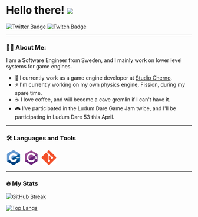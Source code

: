 <div id="header">
	<h1>
		Hello there! 
		<img src="https://media.giphy.com/media/hvRJCLFzcasrR4ia7z/giphy.gif" width="30px"/>
	</h1>
	<div id="badges">
    	<a href="https://twitter.com/peter1745_" target="_blank">
    		<img src="https://img.shields.io/badge/Twitter-blue?style=for-the-badge&logo=twitter&logoColor=white" alt="Twitter Badge"/>
    	</a>
		<a href="https://twitch.com/peter1745" target="_blank">
    		<img src="https://img.shields.io/badge/Twitch-blue?style=for-the-badge&logo=twitch&logoColor=white" alt="Twitch Badge"/>
    	</a>
	</div>
</div>

---

### 👨‍💻 About Me:
I am a Software Engineer from Sweden, and I mainly work on lower level systems for game engines.

- 💼 I currently work as a game engine developer at [Studio Cherno](https://github.com/StudioCherno).
- ⚡ I'm currently working on my own physics engine, Fission, during my spare time.
- ☕ I love coffee, and will become a cave gremlin if I can't have it.
- 🎮 I've participated in the Ludum Dare Game Jam twice, and I'll be participating in Ludum Dare 53 this April.

--- 

### 🛠️ Languages and Tools
<div>
	<img src="https://github.com/devicons/devicon/blob/master/icons/cplusplus/cplusplus-original.svg" title="C++" alt="C++" width="40" height="40"/>&nbsp;
	<img src="https://github.com/devicons/devicon/blob/master/icons/csharp/csharp-original.svg" title="C-Sharp" alt="C-Sharp" width="40" height="40"/>&nbsp;
	<img src="https://github.com/devicons/devicon/blob/master/icons/git/git-original.svg" title="Git" alt="Git" width="40" height="40"/>
</div>

---

### 🔥 My Stats
[![GitHub Streak](http://github-readme-streak-stats.herokuapp.com?user=peter1745&theme=dark&hide_border=true&date_format=M%20j%5B%2C%20Y%5D)](https://git.io/streak-stats)

[![Top Langs](https://github-readme-stats.vercel.app/api/top-langs/?username=peter1745&show_icons=true&theme=dark)](https://github.com/anuraghazra/github-readme-stats)
